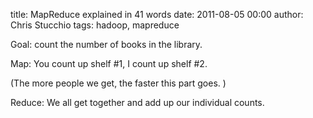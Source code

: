 title: MapReduce explained in 41 words
date: 2011-08-05 00:00
author: Chris Stucchio
tags: hadoop, mapreduce



Goal: count the number of books in the library.

Map: You count up shelf #1, I count up shelf #2.

(The more people we get, the faster this part goes. )

Reduce: We all get together and add up our individual counts.

